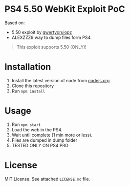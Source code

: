 PS4 5.50 WebKit Exploit PoC
===========================
Based on:
 - 5.50 exploit by [qwertyoruiopz](https://twitter.com/qwertyoruiopz)
 - ALEXZZZ9 way to dump files form PS4.


> This exploit supports 5.50 (ONLY)!
			
Installation
============

1. Install the latest version of node from [nodejs.org](https://nodejs.org)
2. Clone this repository
3. Run `npm install`

Usage
=====

1. Run `npm start`
2. Load the web in the PS4.
3. Wait until complete (1 min more or less).
4. Files are dumped in dump folder
5. TESTED ONLY ON PS4 PRO

License
=======

MIT License. See attached `LICENSE.md` file.
